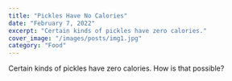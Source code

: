 ```yaml
---
title: "Pickles Have No Calories"
date: "February 7, 2022"
excerpt: "Certain kinds of pickles have zero calories."
cover_image: "/images/posts/img1.jpg"
category: "Food"
---
```


Certain kinds of pickles have zero calories. How is that possible?
